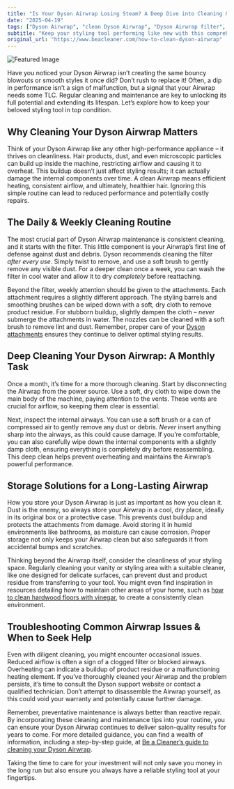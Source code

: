 ```yaml
---
title: "Is Your Dyson Airwrap Losing Steam? A Deep Dive into Cleaning & Maintenance"
date: "2025-04-19"
tags: ["Dyson Airwrap", "clean Dyson Airwrap", "Dyson Airwrap filter", "Dyson Airwrap maintenance", "Dyson attachments", "hair dryer cleaning", "Dyson cleaning"]
subtitle: "Keep your styling tool performing like new with this comprehensive guide to Dyson Airwrap care."
original_url: "https://www.beacleaner.com/how-to-clean-dyson-airwrap"
---
```




![Featured Image](https://res.cloudinary.com/dnm0udlvz/image/upload/v1745051091/article_image_67_y2njss.jpg)

Have you noticed your Dyson Airwrap isn’t creating the same bouncy blowouts or smooth styles it once did? Don’t rush to replace it! Often, a dip in performance isn’t a sign of malfunction, but a signal that your Airwrap needs some TLC. Regular cleaning and maintenance are key to unlocking its full potential and extending its lifespan. Let’s explore how to keep your beloved styling tool in top condition.

## Why Cleaning Your Dyson Airwrap Matters

Think of your Dyson Airwrap like any other high-performance appliance – it thrives on cleanliness. Hair products, dust, and even microscopic particles can build up inside the machine, restricting airflow and causing it to overheat. This buildup doesn’t just affect styling results; it can actually damage the internal components over time. A clean Airwrap means efficient heating, consistent airflow, and ultimately, healthier hair. Ignoring this simple routine can lead to reduced performance and potentially costly repairs. 

## The Daily & Weekly Cleaning Routine

The most crucial part of Dyson Airwrap maintenance is consistent cleaning, and it starts with the filter. This little component is your Airwrap’s first line of defense against dust and debris. Dyson recommends cleaning the filter *after every use*. Simply twist to remove, and use a soft brush to gently remove any visible dust. For a deeper clean once a week, you can wash the filter in cool water and allow it to dry *completely* before reattaching. 

Beyond the filter, weekly attention should be given to the attachments. Each attachment requires a slightly different approach. The styling barrels and smoothing brushes can be wiped down with a soft, dry cloth to remove product residue. For stubborn buildup, slightly dampen the cloth – *never* submerge the attachments in water. The nozzles can be cleaned with a soft brush to remove lint and dust. Remember, proper care of your [Dyson attachments](https://beacleaner.com/how-to-clean-discolored-vinyl-flooring/) ensures they continue to deliver optimal styling results.

## Deep Cleaning Your Dyson Airwrap: A Monthly Task

Once a month, it’s time for a more thorough cleaning. Start by disconnecting the Airwrap from the power source. Use a soft, dry cloth to wipe down the main body of the machine, paying attention to the vents. These vents are crucial for airflow, so keeping them clear is essential. 

Next, inspect the internal airways. You can use a soft brush or a can of compressed air to gently remove any dust or debris. *Never* insert anything sharp into the airways, as this could cause damage. If you’re comfortable, you can also carefully wipe down the internal components with a slightly damp cloth, ensuring everything is completely dry before reassembling.  This deep clean helps prevent overheating and maintains the Airwrap’s powerful performance.

## Storage Solutions for a Long-Lasting Airwrap

How you store your Dyson Airwrap is just as important as how you clean it. Dust is the enemy, so always store your Airwrap in a cool, dry place, ideally in its original box or a protective case. This prevents dust buildup and protects the attachments from damage. Avoid storing it in humid environments like bathrooms, as moisture can cause corrosion.  Proper storage not only keeps your Airwrap clean but also safeguards it from accidental bumps and scratches.  

Thinking beyond the Airwrap itself, consider the cleanliness of your styling space. Regularly cleaning your vanity or styling area with a suitable cleaner, like one designed for delicate surfaces, can prevent dust and product residue from transferring to your tool.  You might even find inspiration in resources detailing how to maintain other areas of your home, such as [how to clean hardwood floors with vinegar](https://beacleaner.com/how-to-clean-hardwood-floors-with-vinegar/), to create a consistently clean environment.

## Troubleshooting Common Airwrap Issues & When to Seek Help

Even with diligent cleaning, you might encounter occasional issues. Reduced airflow is often a sign of a clogged filter or blocked airways. Overheating can indicate a buildup of product residue or a malfunctioning heating element. If you’ve thoroughly cleaned your Airwrap and the problem persists, it’s time to consult the Dyson support website or contact a qualified technician. Don’t attempt to disassemble the Airwrap yourself, as this could void your warranty and potentially cause further damage. 

Remember, preventative maintenance is always better than reactive repair. By incorporating these cleaning and maintenance tips into your routine, you can ensure your Dyson Airwrap continues to deliver salon-quality results for years to come.  For more detailed guidance, you can find a wealth of information, including a step-by-step guide, at [Be a Cleaner’s guide to cleaning your Dyson Airwrap](https://www.beacleaner.com/how-to-clean-dyson-airwrap).  



Taking the time to care for your investment will not only save you money in the long run but also ensure you always have a reliable styling tool at your fingertips.